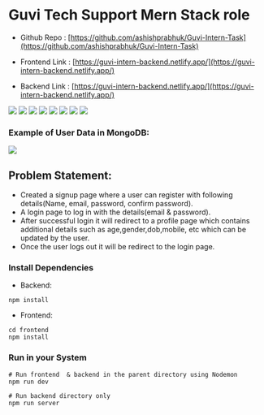 # Guvi Tech Support Mern Stack role

- Github Repo : [https://github.com/ashishprabhuk/Guvi-Intern-Task](https://github.com/ashishprabhuk/Guvi-Intern-Task)

- Frontend Link : [https://guvi-intern-backend.netlify.app/](https://guvi-intern-backend.netlify.app/)

- Backend Link : [https://guvi-intern-backend.netlify.app/](https://guvi-intern-backend.netlify.app/)


<img src="./frontend/public/home-m.png" />
<img src="./frontend/public/home-l.png" />
<img src="./frontend/public/signup-m.png" />
<img src="./frontend/public/signup-l.png" />
<img src="./frontend/public/Login-m.png" />
<img src="./frontend/public/login-l.png" />
<img src="./frontend/public/profile-m.png" />
<img src="./frontend/public/profile-l.png" />

### Example of User Data in MongoDB:
<img src="./frontend/public/MongoDB.png" />

## Problem Statement:

- Created a signup page where a user can register with following details(Name,
email, password, confirm password).
- A login page to log in with the details(email & password).
- After successful login it will redirect to a profile page which
contains additional details such as age,gender,dob,mobile, etc which can be
updated by the user.
- Once the user logs out it will be redirect to the login page.


### Install Dependencies 
- Backend:
```
npm install
```
- Frontend:
```
cd frontend
npm install
```

### Run in your System

```
# Run frontend  & backend in the parent directory using Nodemon
npm run dev

# Run backend directory only
npm run server
```

